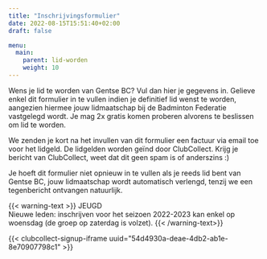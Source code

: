 ```yaml
---
title: "Inschrijvingsformulier"
date: 2022-08-15T15:51:40+02:00
draft: false

menu:
  main:
    parent: lid-worden
    weight: 10
---
```

Wens je lid te worden van Gentse BC? Vul dan hier je gegevens in.
Gelieve enkel dit formulier in te vullen indien je definitief lid wenst te worden, aangezien hiermee jouw lidmaatschap bij de Badminton Federatie vastgelegd wordt. Je mag 2x gratis komen proberen alvorens te beslissen om lid te worden.

We zenden je kort na het invullen van dit formulier een factuur via email toe voor het lidgeld. De lidgelden worden geïnd door ClubCollect. Krijg je bericht van ClubCollect, weet dat dit geen spam is of anderszins :)

Je hoeft dit formulier niet opnieuw in te vullen als je reeds lid bent van Gentse BC, jouw lidmaatschap wordt automatisch verlengd, tenzij we een tegenbericht ontvangen natuurlijk. 

{{< warning-text >}}
JEUGD <br />
Nieuwe leden: inschrijven voor het seizoen 2022-2023 kan enkel op woensdag (de groep op zaterdag is volzet). 
{{< /warning-text>}}

{{< clubcollect-signup-iframe uuid="54d4930a-deae-4db2-ab1e-8e70907798c1" >}}
